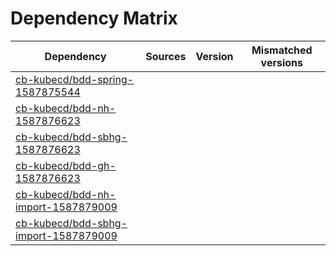 # Dependency Matrix

Dependency | Sources | Version | Mismatched versions
---------- | ------- | ------- | -------------------
[cb-kubecd/bdd-spring-1587875544](https://github.com/cb-kubecd/bdd-spring-1587875544.git) |  | []() | 
[cb-kubecd/bdd-nh-1587876623](https://github.com/cb-kubecd/bdd-nh-1587876623.git) |  | []() | 
[cb-kubecd/bdd-sbhg-1587876623](https://github.com/cb-kubecd/bdd-sbhg-1587876623.git) |  | []() | 
[cb-kubecd/bdd-gh-1587876623](https://github.com/cb-kubecd/bdd-gh-1587876623.git) |  | []() | 
[cb-kubecd/bdd-nh-import-1587879009](https://github.com/cb-kubecd/bdd-nh-import-1587879009.git) |  | []() | 
[cb-kubecd/bdd-sbhg-import-1587879009](https://github.com/cb-kubecd/bdd-sbhg-import-1587879009.git) |  | []() | 
